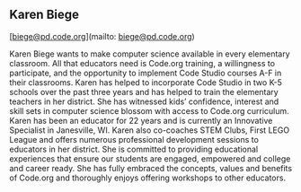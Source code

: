 ## Karen Biege

[biege@pd.code.org](mailto: biege@pd.code.org)

Karen Biege wants to make computer science available in every elementary classroom.  All that educators need is Code.org training, a willingness to participate, and the opportunity to implement Code Studio courses A-F in their classrooms.  Karen has helped to incorporate Code Studio in two K-5 schools  over the past three years and has helped to train the elementary teachers in her district. She has witnessed kids’ confidence, interest and skill sets in computer science blossom with access to Code.org curriculum.
Karen has been an educator for 22 years and is currently an Innovative Specialist in Janesville, WI. Karen also co-coaches STEM Clubs, First LEGO League and offers numerous professional development sessions to educators in her district. She is committed to providing educational experiences that ensure our students are engaged, empowered and college and career ready. She has fully embraced the concepts, values and benefits of Code.org and thoroughly enjoys offering workshops to other educators.
